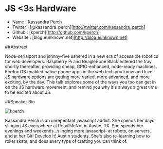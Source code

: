 # JS <3s Hardware

* Name      : Kassandra Perch
* Twitter   : [@kassandra_perch][http://twitter.com/kassandra_perch]
* Github    : [kperch][http://github.com/kperch]
* Website   : [blog.eunknown.net][http://blog.eunknown.net]

##Abstract

Node-serialport and johnny-five ushered in a new era of accessible robotics for web developers. Raspberry Pi and BeagleBone Black entered the fray shortly thereafter, providing cheap, GPIO-enhanced, node-ready machines. Firefox OS enabled native phone apps in the web tech you know and love. JS hardware options are getting more varied, more advanced, and more exciting, by the day. This talk explores some of the ways you too can get in on the JS hardware movement, and remind you why it's always a great time to be excited about JS.

##Speaker Bio

![kperch](https://raw.github.com/kperch/2014.cascadiajs.com/kperch_proposal/images/kperch.jpg)

Kassandra Perch is an unrepentant javascript addict. She spends her days slinging JS everywhere at RetailMeNot in Austin, TX. She spends her evenings and weekends...slinging more javascript- at robots, on servers, and at her Girl Develop It! Austin students. She's also re-learning how to roller skate, and does every type of crafting you can think of. 


[@kassandra_perch]:http://twitter.com/kassandra_perch
[kperch]:http://github.com/kperch
[blog.eunknown.net]:http://blog.eunknown.net
